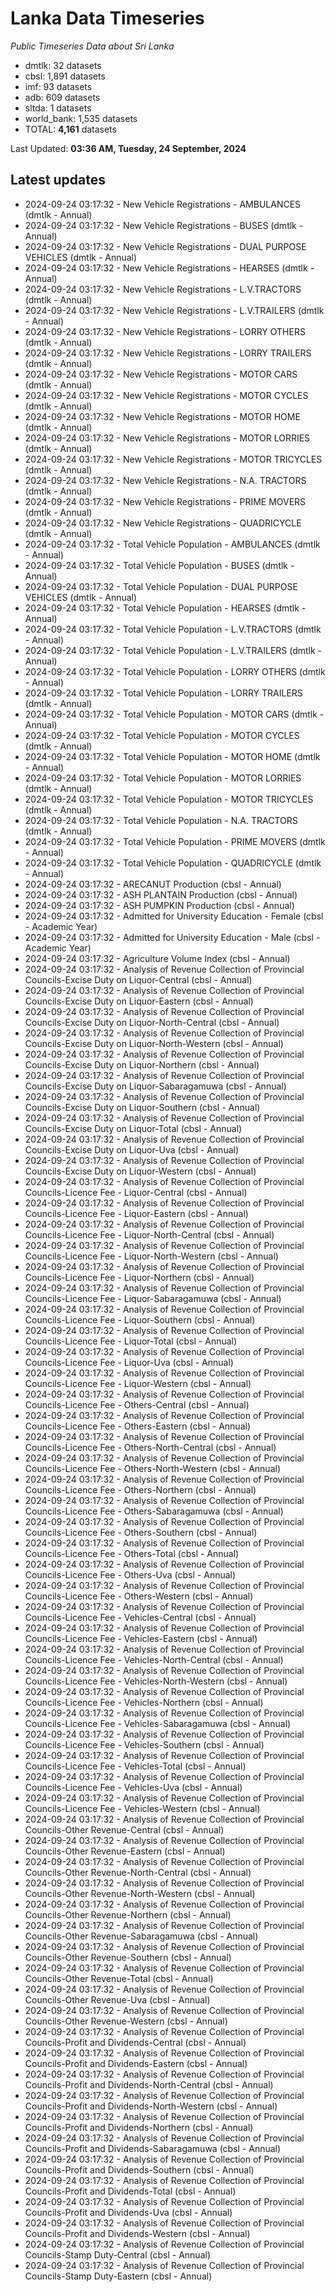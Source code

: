 # Lanka Data Timeseries
*Public Timeseries Data about Sri Lanka*

* dmtlk: 32 datasets
* cbsl: 1,891 datasets
* imf: 93 datasets
* adb: 609 datasets
* sltda: 1 datasets
* world_bank: 1,535 datasets
* TOTAL: **4,161** datasets

Last Updated: **03:36 AM, Tuesday, 24 September, 2024**

## Latest updates

* 2024-09-24 03:17:32 - New Vehicle Registrations - AMBULANCES (dmtlk - Annual)
* 2024-09-24 03:17:32 - New Vehicle Registrations - BUSES (dmtlk - Annual)
* 2024-09-24 03:17:32 - New Vehicle Registrations - DUAL PURPOSE VEHICLES (dmtlk - Annual)
* 2024-09-24 03:17:32 - New Vehicle Registrations - HEARSES (dmtlk - Annual)
* 2024-09-24 03:17:32 - New Vehicle Registrations - L.V.TRACTORS (dmtlk - Annual)
* 2024-09-24 03:17:32 - New Vehicle Registrations - L.V.TRAILERS (dmtlk - Annual)
* 2024-09-24 03:17:32 - New Vehicle Registrations - LORRY OTHERS (dmtlk - Annual)
* 2024-09-24 03:17:32 - New Vehicle Registrations - LORRY TRAILERS (dmtlk - Annual)
* 2024-09-24 03:17:32 - New Vehicle Registrations - MOTOR CARS (dmtlk - Annual)
* 2024-09-24 03:17:32 - New Vehicle Registrations - MOTOR CYCLES (dmtlk - Annual)
* 2024-09-24 03:17:32 - New Vehicle Registrations - MOTOR HOME (dmtlk - Annual)
* 2024-09-24 03:17:32 - New Vehicle Registrations - MOTOR LORRIES (dmtlk - Annual)
* 2024-09-24 03:17:32 - New Vehicle Registrations - MOTOR TRICYCLES (dmtlk - Annual)
* 2024-09-24 03:17:32 - New Vehicle Registrations - N.A. TRACTORS (dmtlk - Annual)
* 2024-09-24 03:17:32 - New Vehicle Registrations - PRIME MOVERS (dmtlk - Annual)
* 2024-09-24 03:17:32 - New Vehicle Registrations - QUADRICYCLE (dmtlk - Annual)
* 2024-09-24 03:17:32 - Total Vehicle Population - AMBULANCES (dmtlk - Annual)
* 2024-09-24 03:17:32 - Total Vehicle Population - BUSES (dmtlk - Annual)
* 2024-09-24 03:17:32 - Total Vehicle Population - DUAL PURPOSE VEHICLES (dmtlk - Annual)
* 2024-09-24 03:17:32 - Total Vehicle Population - HEARSES (dmtlk - Annual)
* 2024-09-24 03:17:32 - Total Vehicle Population - L.V.TRACTORS (dmtlk - Annual)
* 2024-09-24 03:17:32 - Total Vehicle Population - L.V.TRAILERS (dmtlk - Annual)
* 2024-09-24 03:17:32 - Total Vehicle Population - LORRY OTHERS (dmtlk - Annual)
* 2024-09-24 03:17:32 - Total Vehicle Population - LORRY TRAILERS (dmtlk - Annual)
* 2024-09-24 03:17:32 - Total Vehicle Population - MOTOR CARS (dmtlk - Annual)
* 2024-09-24 03:17:32 - Total Vehicle Population - MOTOR CYCLES (dmtlk - Annual)
* 2024-09-24 03:17:32 - Total Vehicle Population - MOTOR HOME (dmtlk - Annual)
* 2024-09-24 03:17:32 - Total Vehicle Population - MOTOR LORRIES (dmtlk - Annual)
* 2024-09-24 03:17:32 - Total Vehicle Population - MOTOR TRICYCLES (dmtlk - Annual)
* 2024-09-24 03:17:32 - Total Vehicle Population - N.A. TRACTORS (dmtlk - Annual)
* 2024-09-24 03:17:32 - Total Vehicle Population - PRIME MOVERS (dmtlk - Annual)
* 2024-09-24 03:17:32 - Total Vehicle Population - QUADRICYCLE (dmtlk - Annual)
* 2024-09-24 03:17:32 - ARECANUT Production (cbsl - Annual)
* 2024-09-24 03:17:32 - ASH PLANTAIN Production (cbsl - Annual)
* 2024-09-24 03:17:32 - ASH PUMPKIN Production (cbsl - Annual)
* 2024-09-24 03:17:32 - Admitted for University Education - Female (cbsl - Academic Year)
* 2024-09-24 03:17:32 - Admitted for University Education - Male (cbsl - Academic Year)
* 2024-09-24 03:17:32 - Agriculture Volume Index (cbsl - Annual)
* 2024-09-24 03:17:32 - Analysis of Revenue Collection of Provincial Councils-Excise Duty on Liquor-Central (cbsl - Annual)
* 2024-09-24 03:17:32 - Analysis of Revenue Collection of Provincial Councils-Excise Duty on Liquor-Eastern (cbsl - Annual)
* 2024-09-24 03:17:32 - Analysis of Revenue Collection of Provincial Councils-Excise Duty on Liquor-North-Central (cbsl - Annual)
* 2024-09-24 03:17:32 - Analysis of Revenue Collection of Provincial Councils-Excise Duty on Liquor-North-Western (cbsl - Annual)
* 2024-09-24 03:17:32 - Analysis of Revenue Collection of Provincial Councils-Excise Duty on Liquor-Northern (cbsl - Annual)
* 2024-09-24 03:17:32 - Analysis of Revenue Collection of Provincial Councils-Excise Duty on Liquor-Sabaragamuwa (cbsl - Annual)
* 2024-09-24 03:17:32 - Analysis of Revenue Collection of Provincial Councils-Excise Duty on Liquor-Southern (cbsl - Annual)
* 2024-09-24 03:17:32 - Analysis of Revenue Collection of Provincial Councils-Excise Duty on Liquor-Total (cbsl - Annual)
* 2024-09-24 03:17:32 - Analysis of Revenue Collection of Provincial Councils-Excise Duty on Liquor-Uva (cbsl - Annual)
* 2024-09-24 03:17:32 - Analysis of Revenue Collection of Provincial Councils-Excise Duty on Liquor-Western (cbsl - Annual)
* 2024-09-24 03:17:32 - Analysis of Revenue Collection of Provincial Councils-Licence Fee - Liquor-Central (cbsl - Annual)
* 2024-09-24 03:17:32 - Analysis of Revenue Collection of Provincial Councils-Licence Fee - Liquor-Eastern (cbsl - Annual)
* 2024-09-24 03:17:32 - Analysis of Revenue Collection of Provincial Councils-Licence Fee - Liquor-North-Central (cbsl - Annual)
* 2024-09-24 03:17:32 - Analysis of Revenue Collection of Provincial Councils-Licence Fee - Liquor-North-Western (cbsl - Annual)
* 2024-09-24 03:17:32 - Analysis of Revenue Collection of Provincial Councils-Licence Fee - Liquor-Northern (cbsl - Annual)
* 2024-09-24 03:17:32 - Analysis of Revenue Collection of Provincial Councils-Licence Fee - Liquor-Sabaragamuwa (cbsl - Annual)
* 2024-09-24 03:17:32 - Analysis of Revenue Collection of Provincial Councils-Licence Fee - Liquor-Southern (cbsl - Annual)
* 2024-09-24 03:17:32 - Analysis of Revenue Collection of Provincial Councils-Licence Fee - Liquor-Total (cbsl - Annual)
* 2024-09-24 03:17:32 - Analysis of Revenue Collection of Provincial Councils-Licence Fee - Liquor-Uva (cbsl - Annual)
* 2024-09-24 03:17:32 - Analysis of Revenue Collection of Provincial Councils-Licence Fee - Liquor-Western (cbsl - Annual)
* 2024-09-24 03:17:32 - Analysis of Revenue Collection of Provincial Councils-Licence Fee - Others-Central (cbsl - Annual)
* 2024-09-24 03:17:32 - Analysis of Revenue Collection of Provincial Councils-Licence Fee - Others-Eastern (cbsl - Annual)
* 2024-09-24 03:17:32 - Analysis of Revenue Collection of Provincial Councils-Licence Fee - Others-North-Central (cbsl - Annual)
* 2024-09-24 03:17:32 - Analysis of Revenue Collection of Provincial Councils-Licence Fee - Others-North-Western (cbsl - Annual)
* 2024-09-24 03:17:32 - Analysis of Revenue Collection of Provincial Councils-Licence Fee - Others-Northern (cbsl - Annual)
* 2024-09-24 03:17:32 - Analysis of Revenue Collection of Provincial Councils-Licence Fee - Others-Sabaragamuwa (cbsl - Annual)
* 2024-09-24 03:17:32 - Analysis of Revenue Collection of Provincial Councils-Licence Fee - Others-Southern (cbsl - Annual)
* 2024-09-24 03:17:32 - Analysis of Revenue Collection of Provincial Councils-Licence Fee - Others-Total (cbsl - Annual)
* 2024-09-24 03:17:32 - Analysis of Revenue Collection of Provincial Councils-Licence Fee - Others-Uva (cbsl - Annual)
* 2024-09-24 03:17:32 - Analysis of Revenue Collection of Provincial Councils-Licence Fee - Others-Western (cbsl - Annual)
* 2024-09-24 03:17:32 - Analysis of Revenue Collection of Provincial Councils-Licence Fee - Vehicles-Central (cbsl - Annual)
* 2024-09-24 03:17:32 - Analysis of Revenue Collection of Provincial Councils-Licence Fee - Vehicles-Eastern (cbsl - Annual)
* 2024-09-24 03:17:32 - Analysis of Revenue Collection of Provincial Councils-Licence Fee - Vehicles-North-Central (cbsl - Annual)
* 2024-09-24 03:17:32 - Analysis of Revenue Collection of Provincial Councils-Licence Fee - Vehicles-North-Western (cbsl - Annual)
* 2024-09-24 03:17:32 - Analysis of Revenue Collection of Provincial Councils-Licence Fee - Vehicles-Northern (cbsl - Annual)
* 2024-09-24 03:17:32 - Analysis of Revenue Collection of Provincial Councils-Licence Fee - Vehicles-Sabaragamuwa (cbsl - Annual)
* 2024-09-24 03:17:32 - Analysis of Revenue Collection of Provincial Councils-Licence Fee - Vehicles-Southern (cbsl - Annual)
* 2024-09-24 03:17:32 - Analysis of Revenue Collection of Provincial Councils-Licence Fee - Vehicles-Total (cbsl - Annual)
* 2024-09-24 03:17:32 - Analysis of Revenue Collection of Provincial Councils-Licence Fee - Vehicles-Uva (cbsl - Annual)
* 2024-09-24 03:17:32 - Analysis of Revenue Collection of Provincial Councils-Licence Fee - Vehicles-Western (cbsl - Annual)
* 2024-09-24 03:17:32 - Analysis of Revenue Collection of Provincial Councils-Other Revenue-Central (cbsl - Annual)
* 2024-09-24 03:17:32 - Analysis of Revenue Collection of Provincial Councils-Other Revenue-Eastern (cbsl - Annual)
* 2024-09-24 03:17:32 - Analysis of Revenue Collection of Provincial Councils-Other Revenue-North-Central (cbsl - Annual)
* 2024-09-24 03:17:32 - Analysis of Revenue Collection of Provincial Councils-Other Revenue-North-Western (cbsl - Annual)
* 2024-09-24 03:17:32 - Analysis of Revenue Collection of Provincial Councils-Other Revenue-Northern (cbsl - Annual)
* 2024-09-24 03:17:32 - Analysis of Revenue Collection of Provincial Councils-Other Revenue-Sabaragamuwa (cbsl - Annual)
* 2024-09-24 03:17:32 - Analysis of Revenue Collection of Provincial Councils-Other Revenue-Southern (cbsl - Annual)
* 2024-09-24 03:17:32 - Analysis of Revenue Collection of Provincial Councils-Other Revenue-Total (cbsl - Annual)
* 2024-09-24 03:17:32 - Analysis of Revenue Collection of Provincial Councils-Other Revenue-Uva (cbsl - Annual)
* 2024-09-24 03:17:32 - Analysis of Revenue Collection of Provincial Councils-Other Revenue-Western (cbsl - Annual)
* 2024-09-24 03:17:32 - Analysis of Revenue Collection of Provincial Councils-Profit and Dividends-Central (cbsl - Annual)
* 2024-09-24 03:17:32 - Analysis of Revenue Collection of Provincial Councils-Profit and Dividends-Eastern (cbsl - Annual)
* 2024-09-24 03:17:32 - Analysis of Revenue Collection of Provincial Councils-Profit and Dividends-North-Central (cbsl - Annual)
* 2024-09-24 03:17:32 - Analysis of Revenue Collection of Provincial Councils-Profit and Dividends-North-Western (cbsl - Annual)
* 2024-09-24 03:17:32 - Analysis of Revenue Collection of Provincial Councils-Profit and Dividends-Northern (cbsl - Annual)
* 2024-09-24 03:17:32 - Analysis of Revenue Collection of Provincial Councils-Profit and Dividends-Sabaragamuwa (cbsl - Annual)
* 2024-09-24 03:17:32 - Analysis of Revenue Collection of Provincial Councils-Profit and Dividends-Southern (cbsl - Annual)
* 2024-09-24 03:17:32 - Analysis of Revenue Collection of Provincial Councils-Profit and Dividends-Total (cbsl - Annual)
* 2024-09-24 03:17:32 - Analysis of Revenue Collection of Provincial Councils-Profit and Dividends-Uva (cbsl - Annual)
* 2024-09-24 03:17:32 - Analysis of Revenue Collection of Provincial Councils-Profit and Dividends-Western (cbsl - Annual)
* 2024-09-24 03:17:32 - Analysis of Revenue Collection of Provincial Councils-Stamp Duty-Central (cbsl - Annual)
* 2024-09-24 03:17:32 - Analysis of Revenue Collection of Provincial Councils-Stamp Duty-Eastern (cbsl - Annual)